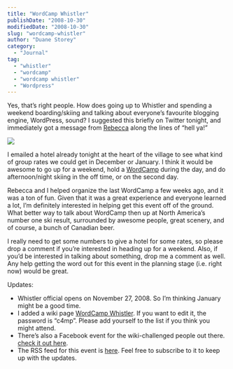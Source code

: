 ```yaml
---
title: "WordCamp Whistler"
publishDate: "2008-10-30"
modifiedDate: "2008-10-30"
slug: "wordcamp-whistler"
author: "Duane Storey"
category:
  - "Journal"
tag:
  - "whistler"
  - "wordcamp"
  - "wordcamp whistler"
  - "Wordpress"
---
```


Yes, that’s right people. How does going up to Whistler and spending a weekend boarding/skiing and talking about everyone’s favourite blogging engine, WordPress, sound? I suggested this briefly on Twitter tonight, and immediately got a message from [Rebecca](http://www.miss604.com) along the lines of “hell ya!”

![](http://ww1.whistlerblackcomb.com/wallpaper/image_11/image11_800px.jpg)

I emailed a hotel already tonight at the heart of the village to see what kind of group rates we could get in December or January. I think it would be awesome to go up for a weekend, hold a [WordCamp](http://www.wordcamp.org) during the day, and do afternoon/night skiing in the off time, or on the second day.

Rebecca and I helped organize the last WordCamp a few weeks ago, and it was a ton of fun. Given that it was a great experience and everyone learned a lot, I’m definitely interested in helping get this event off of the ground. What better way to talk about WordCamp then up at North America’s number one ski result, surrounded by awesome people, great scenery, and of course, a bunch of Canadian beer.

I really need to get some numbers to give a hotel for some rates, so please drop a comment if you’re interested in heading up for a weekend. Also, if you’d be interested in talking about something, drop me a comment as well. Any help getting the word out for this event in the planning stage (i.e. right now) would be great.

Updates:

- Whistler official opens on November 27, 2008. So I’m thinking January might be a good time.
- I added a wiki page [WordCamp Whistler](http://barcamp.org/wordcampwhistler). If you want to edit it, the password is “c4mp”. Please add yourself to the list if you think you might attend.
- There’s also a Facebook event for the wiki-challenged people out there. [check it out here](http://www.facebook.com/event.php?eid=32574477561).
- The RSS feed for this event is [here](http://www.migratorynerd.com/tag/wordcamp-whistler/feed/rss2). Feel free to subscribe to it to keep up with the updates.